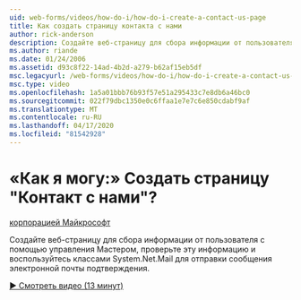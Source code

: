 ```yaml
---
uid: web-forms/videos/how-do-i/how-do-i-create-a-contact-us-page
title: Как создать страницу контакта с нами
author: rick-anderson
description: Создайте веб-страницу для сбора информации от пользователя с помощью управления Мастером, проверьте эту информацию и используйте классы System.Net.Mail для отправки доверенности...
ms.author: riande
ms.date: 01/24/2006
ms.assetid: d93c8f22-14ad-4b2d-a279-b62af15eb5df
msc.legacyurl: /web-forms/videos/how-do-i/how-do-i-create-a-contact-us-page
msc.type: video
ms.openlocfilehash: 1a5a01bbb76b93f57e51a295433c7e8db6a46bc0
ms.sourcegitcommit: 022f79dbc1350e0c6ffaa1e7e7c6e850cdabf9af
ms.translationtype: MT
ms.contentlocale: ru-RU
ms.lasthandoff: 04/17/2020
ms.locfileid: "81542928"
---
```

# <a name="how-do-i-create-a-contact-us-page"></a>«Как я могу:» Создать страницу "Контакт с нами"?

[корпорацией Майкрософт](https://github.com/microsoft)

Создайте веб-страницу для сбора информации от пользователя с помощью управления Мастером, проверьте эту информацию и воспользуйтесь классами System.Net.Mail для отправки сообщения электронной почты подтверждения.

[&#9654; Смотреть видео (13 минут)](https://channel9.msdn.com/Blogs/ASP-NET-Site-Videos/how-do-i-create-a-contact-us-page)

